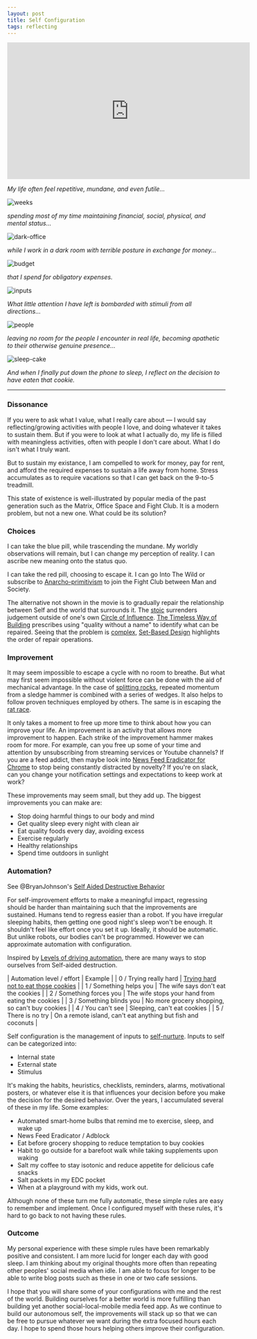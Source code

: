 ```yaml
---
layout: post
title: Self Configuration
tags: reflecting
---
```


<iframe src="https://www.youtube.com/embed/8co11-KGfW4?autoplay=1&rel=0&fs=0&controls=0&mute=1" width="560" height="315" title="Sisyphus Automata" frameborder="0"></iframe> 

_My life often feel repetitive, mundane, and even futile..._

![weeks](/assets/configuration/weeks.png)

_spending most of my time maintaining financial, social, physical, and mental status..._

![dark-office](/assets/configuration/dark-office.avif)

_while I work in a dark room with terrible posture in exchange for money..._

![budget](/assets/configuration/budget.png)

_that I spend for obligatory expenses._

![inputs](/assets/configuration/inputs.png)

_What little attention I have left is bombarded with stimuli from all directions..._

![people](/assets/configuration/people.png)

_leaving no room for the people I encounter in real life, becoming apathetic to their otherwise genuine presence..._

![sleep-cake](/assets/configuration/sleep-cookie.png)

_And when I finally put down the phone to sleep, I reflect on the decision to have eaten that cookie._

---

### Dissonance

If you were to ask what I value, what I really care about — I would say reflecting/growing activities with people I love, and doing whatever it takes to sustain them. But if you were to look at what I actually do, my life is filled with meaningless activities, often with people I don't care about. What I do isn't what I truly want. 

But to sustain my existance, I am compelled to work for money, pay for rent, and afford the required expenses to sustain a life away from home. Stress accumulates as to require vacations so that I can get back on the 9-to-5 treadmill. 

This state of existence is well-illustrated by popular media of the past generation such as the Matrix, Office Space and Fight Club. It is a modern problem, but not a new one. What could be its solution?

### Choices

I can take the blue pill, while trascending the mundane. My worldly observations will remain, but I can change my perception of reality. I can ascribe new meaning onto the status quo.

I can take the red pill, choosing to escape it. I can go Into The Wild or subscribe to [Anarcho-primitivism](https://en.wikipedia.org/wiki/Anarcho-primitivism) to join the Fight Club between Man and Society.

The alternative not shown in the movie is to gradually repair the relationship between Self and the world that surrounds it. The [stoic](https://en.wikipedia.org/wiki/Stoicism) surrenders judgement outside of one's own [Circle of Influence](https://www.youtube.com/watch?v=uj8dmSgQa1c). [The Timeless Way of Building](https://en.wikipedia.org/wiki/The_Timeless_Way_of_Building) prescribes using "quality without a name" to identify what can be repaired. Seeing that the problem is [complex](https://www.youtube.com/watch?v=puyeyYZXl0U), [Set-Based Design](http://scrumbook.org.datasenter.no/value-stream/set-based-design.html) highlights the order of repair operations. 

### Improvement

It may seem impossible to escape a cycle with no room to breathe. But what may first seem impossible without violent force can be done with the aid of mechanical advantage. In the case of [splitting rocks](https://www.youtube-nocookie.com/embed/yOjcPY8NpX4), repeated momentum from a sledge hammer is combined with a series of wedges. It also helps to follow proven techniques employed by others. The same is in escaping the [rat race](https://youtu.be/e9dZQelULDk). 

It only takes a moment to free up more time to think about how you can improve your life. An improvement is an activity that allows more improvement to happen. Each strike of the improvement hammer makes room for more. For example, can you free up some of your time and attention by unsubscribing from streaming services or Youtube channels? If you are a feed addict, then maybe look into [News Feed Eradicator for Chrome](https://chrome.google.com/webstore/detail/news-feed-eradicator/fjcldmjmjhkklehbacihaiopjklihlgg) to stop being constantly distracted by novelty? If you're on slack, can you change your notification settings and expectations to keep work at work? 

These improvements may seem small, but they add up. The biggest improvements you can make are:
- Stop doing harmful things to our body and mind
- Get quality sleep every night with clean air
- Eat quality foods every day, avoiding excess
- Exercise regularly
- Healthy relationships
- Spend time outdoors in sunlight

### Automation?

See @BryanJohnson's [Self Aided Destructive Behavior](https://www.youtube.com/shorts/j38LGkPGq6E)

For self-improvement efforts to make a meaningful impact, regressing should be harder than maintaining such that the improvements are sustained. Humans tend to regress easier than a robot. If you have irregular sleeping habits, then getting one good night's sleep won't be enough. It shouldn't feel like effort once you set it up. Ideally, it should be automatic. But unlike robots, our bodies can't be programmed. However we can approximate automation with configuration. 

Inspired by [Levels of driving automation](https://en.wikipedia.org/wiki/Self-driving_car#:~:text=80%5D%5B81%5D-,Levels%20of%20driving%20automation,-%5Bedit%5D), there are many ways to stop ourselves from Self-aided destruction.

| Automation level / effort | Example |
| 0 / Trying really hard | [Trying hard not to eat those cookies](https://www.youtube.com/shorts/2wkDm3VMbuU) |
| 1 / Something helps you  | The wife says don't eat the cookies |
| 2 / Something forces you  | The wife stops your hand from eating the cookies |
| 3 / Something blinds you  | No more grocery shopping, so can't buy cookies |
| 4 / You can't see  | Sleeping, can't eat cookies |
| 5 / There is no try  | On a remote island, can't eat anything but fish and coconuts |

Self configuration is the management of inputs to [self-nurture](/empirical-method-for-self-nurture). Inputs to self can be categorized into:

- Internal state
- External state
- Stimulus

It's making the habits, heuristics, checklists, reminders, alarms, motivational posters, or whatever else it is that influences your decision before you make the decision for the desired behavior. Over the years, I accumulated several of these in my life. Some examples:

- Automated smart-home bulbs that remind me to exercise, sleep, and wake up
- News Feed Eradicator / Adblock
- Eat before grocery shopping to reduce temptation to buy cookies
- Habit to go outside for a barefoot walk while taking supplements upon waking
- Salt my coffee to stay isotonic and reduce appetite for delicious cafe snacks
- Salt packets in my EDC pocket
- When at a playground with my kids, work out.

Although none of these turn me fully automatic, these simple rules are easy to remember and implement. Once I configured myself with these rules, it's hard to go back to not having these rules.

### Outcome

My personal experience with these simple rules have been remarkably positive and consistent. I am more lucid for longer each day with good sleep. I am thinking about my original thoughts more often than repeating other peoples' social media when idle. I am able to focus for longer to be able to write blog posts such as these in one or two cafe sessions. 

I hope that you will share some of your configurations with me and the rest of the world. Building ourselves for a better world is more fulfilling than building yet another social-local-mobile media feed app. As we continue to build our autonomous self, the improvements will stack up so that we can be free to pursue whatever we want during the extra focused hours each day. I hope to spend those hours helping others improve their configuration.
